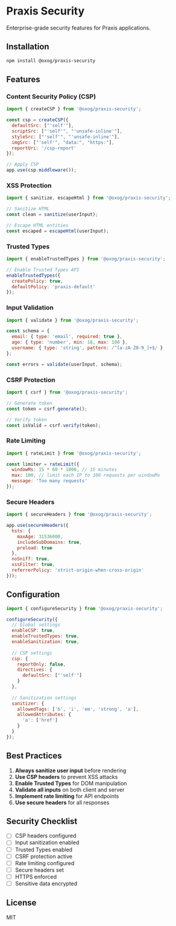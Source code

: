 # Praxis Security

Enterprise-grade security features for Praxis applications.

## Installation

```bash
npm install @oxog/praxis-security
```

## Features

### Content Security Policy (CSP)

```javascript
import { createCSP } from '@oxog/praxis-security';

const csp = createCSP({
  defaultSrc: ["'self'"],
  scriptSrc: ["'self'", "'unsafe-inline'"],
  styleSrc: ["'self'", "'unsafe-inline'"],
  imgSrc: ["'self'", "data:", "https:"],
  reportUri: '/csp-report'
});

// Apply CSP
app.use(csp.middleware());
```

### XSS Protection

```javascript
import { sanitize, escapeHtml } from '@oxog/praxis-security';

// Sanitize HTML
const clean = sanitize(userInput);

// Escape HTML entities
const escaped = escapeHtml(userInput);
```

### Trusted Types

```javascript
import { enableTrustedTypes } from '@oxog/praxis-security';

// Enable Trusted Types API
enableTrustedTypes({
  createPolicy: true,
  defaultPolicy: 'praxis-default'
});
```

### Input Validation

```javascript
import { validate } from '@oxog/praxis-security';

const schema = {
  email: { type: 'email', required: true },
  age: { type: 'number', min: 18, max: 100 },
  username: { type: 'string', pattern: /^[a-zA-Z0-9_]+$/ }
};

const errors = validate(userInput, schema);
```

### CSRF Protection

```javascript
import { csrf } from '@oxog/praxis-security';

// Generate token
const token = csrf.generate();

// Verify token
const isValid = csrf.verify(token);
```

### Rate Limiting

```javascript
import { rateLimit } from '@oxog/praxis-security';

const limiter = rateLimit({
  windowMs: 15 * 60 * 1000, // 15 minutes
  max: 100, // limit each IP to 100 requests per windowMs
  message: 'Too many requests'
});
```

### Secure Headers

```javascript
import { secureHeaders } from '@oxog/praxis-security';

app.use(secureHeaders({
  hsts: {
    maxAge: 31536000,
    includeSubDomains: true,
    preload: true
  },
  noSniff: true,
  xssFilter: true,
  referrerPolicy: 'strict-origin-when-cross-origin'
}));
```

## Configuration

```javascript
import { configureSecurity } from '@oxog/praxis-security';

configureSecurity({
  // Global settings
  enableCSP: true,
  enableTrustedTypes: true,
  enableSanitization: true,
  
  // CSP settings
  csp: {
    reportOnly: false,
    directives: {
      defaultSrc: ["'self'"]
    }
  },
  
  // Sanitization settings
  sanitizer: {
    allowedTags: ['b', 'i', 'em', 'strong', 'a'],
    allowedAttributes: {
      'a': ['href']
    }
  }
});
```

## Best Practices

1. **Always sanitize user input** before rendering
2. **Use CSP headers** to prevent XSS attacks
3. **Enable Trusted Types** for DOM manipulation
4. **Validate all inputs** on both client and server
5. **Implement rate limiting** for API endpoints
6. **Use secure headers** for all responses

## Security Checklist

- [ ] CSP headers configured
- [ ] Input sanitization enabled
- [ ] Trusted Types enabled
- [ ] CSRF protection active
- [ ] Rate limiting configured
- [ ] Secure headers set
- [ ] HTTPS enforced
- [ ] Sensitive data encrypted

## License

MIT